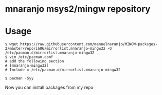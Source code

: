 # mnaranjo msys2/mingw repository

# Usage

    $ wget https://raw.githubusercontent.com/manuelnaranjo/MINGW-packages-2/master/repo/i686/mirrorlist.mnaranjo-mingw32 -O /etc/pacman.d/mirrorlist.mnaranjo-mingw32
    $ vim /etc/pacman.conf
    # add the following section
    # [mnaranjo-mingw32]
    # Include = /etc/pacman.d/mirrorlist.mnaranjo-mingw32

    $ pacman -Syy

Now you can install packages from my repo
